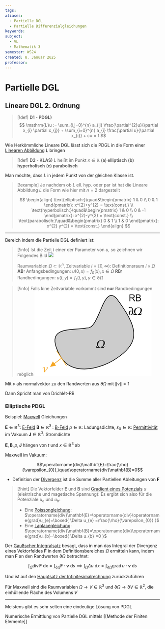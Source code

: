 ```yaml
---
tags: 
aliases:
  - Partielle DGL
  - Partielle Differenzialgleichungen
keywords: 
subject:
  - VL
  - Mathematik 3
semester: WS24
created: 8. Januar 2025
professor:
---
```

 

# Partielle DGL

## Lineare DGL 2. Ordnung

> [!def] **D1 - PDGL)**
> $$
> \mathrm{L}u := \sum_{i,j=0}^{n} a_{ij} \frac{\partial^{2}u}{\partial x_{i} \partial x_{j}} + \sum_{i=0}^{n} a_{i} \frac{\partial u}{\partial x_{i}} + cu = f
> $$

Wie Herkömmliche Lineare DGL lässt sich die PDGL in die Form einer [Linearen Abbildung](../Algebra/Lineare%20Abbildungen.md) $L$ bringen


> [!def] **D2 - KLAS)** $L$ heißt im Punkt $x \in \mathbb{R}$
> **(a) elliptisch**
> **(b) hyperbolisch**
> **(c) parabolisch**

Man möchte, dass $L$ in jedem Punkt von der gleichen Klasse ist.

>[!example] Je nachdem ob $L$ ell. hyp. oder par ist hat die Lineare Abbildung $L$ die Form wie hier mit $n=2$ dargestellt
> 
> $$
> \begin{align}
> \text{elliptisch:}\quad&\begin{pmatrix}
> 1 & 0 \\ 0 & 1
> \end{pmatrix}: x^{2}+y^{2} = \text{const.} \\
> \text{hyperbolisch:}\quad&\begin{pmatrix}
> 1 & 0 \\ 0 & -1
> \end{pmatrix}: x^{2}-y^{2} = \text{const.} \\
> \text{parabolisch:}\quad&\begin{pmatrix}
> 0 & 1 \\ 1 & 0
> \end{pmatrix}: x^{2} y^{2} = \text{const.}
> \end{align}
> $$


---

Bereich indem die Partielle DGL definiert ist:

> [!info] Ist die Zeit $t$ einer der Parameter von $u$, so zeichnen wir Folgendes Bild
> ![](assets/Pasted%20image%2020250108151936.png)
> 
> Raumvariablen $\Omega \subset \mathbb{K}^{n}$, Zeitvariable $I = [0,\infty)$: Definitionsraum $I \times\Omega$
> **AB:** Anfangsbedingungen: $u(0,x)=f_{0}(x), x \in\Omega$
> **RB:** Randbedingungen: $u(t,y)= f_{1}(t,y), y\in\partial \Omega$


> [!info] Falls kine Zeitvariable vorkommt sind **nur** Randbedingungen möglich
> ![invert_dark](../assets/RB.png)


Mit $\nu$ als normalvektor zu den Randwerten aus $\partial\Omega$ mit $\lVert \nu \rVert=1$

Dann Spricht man von Drichlét-RB

### Elliptische PDGL

Beispiel: [Maxwell](../../Elektrotechnik/Maxwell.md) Gleichungen

$\mathbf{E} \in \mathbb{R}^3$: [E-Feld](../../Elektrotechnik/Elektrisches%20Feld.md)
$\mathbf{B} \in \mathbb{R}^3$ : [B-Feld](../../Elektrotechnik/Magnetisches%20Feld.md)
$\rho \in\mathbb{R}$: Ladungsdichte, $\varepsilon_{0}\in\mathbb{R}$: [Permittivität](../../Elektrotechnik/Dielektrikum.md) im Vakuum
$\mathbf{J}\in \mathbb{R}^{3}$: Stromdichte

$\mathbf{E},\mathbf{B},\rho, \mathbf{J}$ hängen von $t$ und $x \in \mathbb{R}^3$ ab

Maxwell im Vakuum:

$$\operatorname{div}\mathbf{E}=\frac{\rho}{\varepsilon_{0}},\quad\operatorname{div}\mathbf{B}=0$$
- Definition der [Divergenz](../Divergenz.md) ist die Summe aller Partiellen Ableitungen von $\mathbf{F}$

> [!hint] Die Vektorfelder $\mathbf{E}$ und $\mathbf{B}$ sind [Gradient eines Potenzials](Wegunabhängig.md) $u$ (elektrische und magetische Spannung):
> Es ergibt sich also für die Potenziale $u_{e}$ und $u_{b}$:
> 
> - Eine [Poissongleichung](Laplacegleichung.md): $\operatorname{div}\mathbf{E}=\operatorname{div}\operatorname{grad}u_{e}=\boxed{ \Delta u_{e} =\frac{\rho}{\varepsilon_{0}} }$
> - Eine [Laplacegleichung](Laplacegleichung.md): $\operatorname{div}\mathbf{B}=\operatorname{div}\operatorname{grad}u_{b}=\boxed{ \Delta u_{b} =0 }$


Der [Gaußscher Integralsatz](Gaußscher%20Integralsatz.md) besagt, dass in man das Integral der Divergenz eines Vektorfeldes $\mathbf{F}$ in dem Definitionsbereiches $\Omega$ ermitteln kann, indem man $\mathbf{F}$ an den Randwerten $\partial \Omega$ betrachtet:

$$
\int_{\Omega}\operatorname{div}\mathbf{F} \mathrm{~d}x = \int_{\partial\Omega}\mathbf{F}\cdot\mathbf{\nu}\mathrm{~d}s
\implies \int_{\Omega}\Delta u \mathrm{~d}x = \int_{\partial\Omega}\operatorname{grad}u\cdot\mathbf{\nu}\mathrm{~d}s
$$

Und ist auf den [Hauptsatz der Infinitesimalrechnung](Hauptsatz%20der%20Infinitesimalrechnung.md) zurückzuführen



Für Maxwell sind die Raumvariablen $\Omega\to V\in\mathbb{R}^3$ und $\partial\Omega\to \partial V\in \mathbb{R}^2$, die einhüllende Fläche des Volumens $V$
 

--- 


Meistens gibt es sehr selten eine eindeutige Lösung von PDGL

Numerische Ermittlung von Partielle DGL mittels [[Methode der Finiten Elemente]]